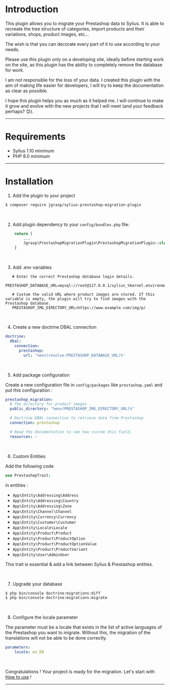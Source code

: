 # Introduction

This plugin allows you to migrate your Prestashop data to Sylius. It is able to recreate the tree structure of
categories, import products and their variations, shops, product images, etc...

The wish is that you can decorate every part of it to use according to your needs.

Please use this plugin only on a developing site, ideally before starting work on the site, as this plugin has the
ability to completely remove the database for work.

I am not responsible for the loss of your data. I created this plugin with the aim of making life easier for developers,
I will try to keep the documentation as clear as possible.

I hope this plugin helps you as much as it helped me. I will continue to make it grow and evolve with the new projects
that I will meet (and your feedback perhaps? :blush:).

***

# Requirements

- Sylius 1.10 minimum
- PHP 8.0 minimum

***

# Installation

1. Add the plugin to your project

```bash 
$ composer require jgrasp/sylius-prestashop-migration-plugin
```

<br>

2. Add plugin dependency to your ```config/bundles.php``` file:

```php
    return [
        ...
        Jgrasp\PrestashopMigrationPlugin\PrestashopMigrationPlugin::class => ['all' => true], 
    ]
```

<br>

3. Add .env variables

```dotenv
   # Enter the correct Prestashop database login details.
   PRESTASHOP_DATABASE_URL=mysql://root@127.0.0.1/sylius_%kernel.environment%
   
   # Custom the valid URL where product images are stored. If this variable is empty, the plugin will try to find images with the Prestashop database. 
   PRESTASHOP_IMG_DIRECTORY_URL=https://www.example.com/img/p/ 
```

<br>

4. Create a new doctrine DBAL connection

```yaml
doctrine:
  dbal:
    connection:
      prestashop:
        url: '%env(resolve:PRESTASHOP_DATABASE_URL)%'
```

<br>

5. Add package configuration

Create a new configuration file in ```config/packages``` like ```prestashop.yaml``` and put this configuration :

```yaml
prestashop_migration:
  # The directory for product images
  public_directory: "%env(PRESTASHOP_IMG_DIRECTORY_URL)%"

  # Doctrine DBAL connection to retrieve data from Prestashop  
  connection: prestashop

  # Read the documentation to see how custom this field. 
  resources: ~
```
<br>

6. Custom Entities

Add the following code

```php
use PrestashopTrait;
```

in entities : 

- ```App\Entity\Addressing\Address```
- ```App\Entity\Addressing\Country```
- ```App\Entity\Addressing\Zone```
- ```App\Entity\Channel\Channel```
- ```App\Entity\Currency\Currency```
- ```App\Entity\Customer\Customer```
- ```App\Entity\Locale\Locale```
- ```App\Entity\Product\Product```
- ```App\Entity\Product\ProductOption```
- ```App\Entity\Product\ProductOptionValue```
- ```App\Entity\Product\ProductVariant```
- ```App\Entity\User\AdminUser```

This trait is essential & add a link between Sylius & Prestashop entities.

<br>

7. Upgrade your database

```bash
$ php bin/console doctrine:migrations:diff
$ php bin/console doctrine:migrations:migrate
```

<br>

8. Configure the locale parameter

The parameter must be a locale that exists in the list of active languages of the Prestashop you want to migrate. Without this, the migration of the translations will not be able to be done correctly.
```yaml
parameters:
    locale: en_EN
```

<br>

Congratulations ! Your project is ready for the migration. Let's start with [How to use](doc/how_to_use.md) !

***


